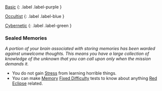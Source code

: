 
[Basic](Game/Progress#Basic)
{: .label .label-purple }

[Occultist](Game/Occultist)
{: .label .label-blue }

[Cybernetic](Game/Progress#Cybernetic)
{: .label .label-green }
### Sealed Memories
*A portion of your brain associated with storing memories has been warded against unwelcome thoughts. This means you have a large collection of knowledge of the unknown that you can call upon only when the mission demands it.*
* You do not gain [Stress](Game/Stress) from learning horrible things.
* You can make [Memory](Game/Core/Intelligence#Memory) [Fixed Difficulty](Game/Core/Skills#Fixed%20Difficulty) tests to know about anything [Red Eclipse](Game/Hostile-Groups#Red%20Eclipse) related.

